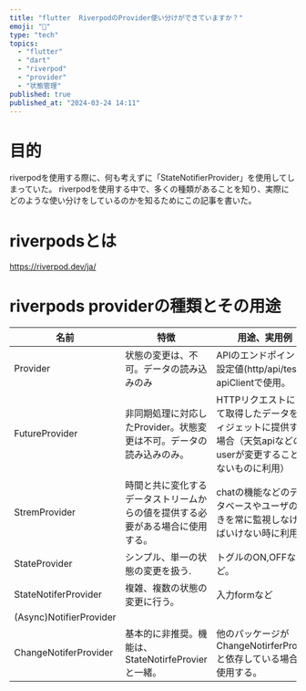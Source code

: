 ```yaml
---
title: "flutter  RiverpodのProvider使い分けができていますか？"
emoji: "💬"
type: "tech"
topics:
  - "flutter"
  - "dart"
  - "riverpod"
  - "provider"
  - "状態管理"
published: true
published_at: "2024-03-24 14:11"
---
```


# 目的
riverpodを使用する際に、何も考えずに「StateNotifierProvider」を使用してしまっていた。
riverpodを使用する中で、多くの種類があることを知り、実際にどのような使い分けをしているのかを知るためにこの記事を書いた。

# riverpodsとは
https://riverpod.dev/ja/
# riverpods providerの種類とその用途
| 名前                    | 特徴                                                                           | 用途、実用例                                                                                                                    | 
| ----------------------- | ------------------------------------------------------------------------------ | ------------------------------------------------------------------------------------------------------------------- | 
| Provider                | 状態の変更は、不可。データの読み込みのみ                                       | APIのエンドポイントの設定値(http/api/test)、apiClientで使用。                                                       | 
| FutureProvider          | 非同期処理に対応したProvider。状態変更は不可。データの読み込みのみ。           | HTTPリクエストによって取得したデータをウィジェットに提供する場合（天気apiなどのuserが変更することのないものに利用） | 
| StremProvider           | 時間と共に変化するデータストリームからの値を提供する必要がある場合に使用する。 | chatの機能などのデータベースやユーザの動きを常に監視しなければいけない時に利用。                                    | 
| StateProvider           | シンプル、単一の状態の変更を扱う.                                              | トグルのON,OFFなど。                                                                                                | 
| StateNotiferProvider    | 複雑、複数の状態の変更に行う。                                                 | 入力formなど                                                                                                        | 
| (Async)NotifierProvider |                                                                                |                                                                                                                     | 
| ChangeNotiferProvider   | 基本的に非推奨。機能は、StateNotirfeProvierと一緒。                            | 他のパッケージがChangeNotirferProvierと依存している場合に使用する。                                                 | 
